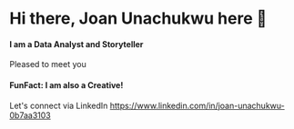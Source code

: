 # Hi there, Joan Unachukwu here 👋
#### **I am a Data Analyst and Storyteller**
Pleased to meet you

#### **FunFact: I am also a Creative!**

Let's connect via LinkedIn https://www.linkedin.com/in/joan-unachukwu-0b7aa3103
<!--
**JoanUnachukwu/JoanUnachukwu** is a ✨ _special_ ✨ repository because its `README.md` (this file) appears on your GitHub profile.

Here are some ideas to get you started:

- 🔭 I’m currently working on ...
- 🌱 I’m currently learning ...
- 👯 I’m looking to collaborate on ...
- 🤔 I’m looking for help with ...
- 💬 Ask me about ...
- 📫 How to reach me: ...
- 😄 Pronouns: ...
- ⚡ Fun fact: ...
-->
